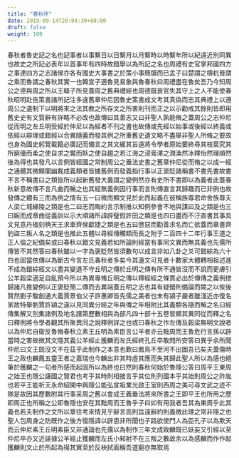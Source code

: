 ```yaml
---
title: "春秋序"
date: 2019-09-14T20:04:30+08:00
draft: false
weight: 100
---
```



春秋者魯史記之名也記事者以事繫日以日繫月以月繫時以時繫年所以紀遠近別同異也故史之所記必表年以首事年有四時故錯舉以為所記之名也周禮有史官掌邦國四方之事達四方之志諸侯亦各有國史大事書之於策小事簡牘而已孟子曰楚謂之檮杌晉謂之乘而魯謂之春秋其實一也韓宣子適魯見易象與魯春秋曰周禮盡在魯矣吾乃今知周公之德與周之所以王韓子所見蓋周之舊典禮經也周德既衰官失其守上之人不能使春秋昭明赴告策書諸所記注多違舊章仲尼因魯史策書成文考其真偽而志其典禮上以遵周公之遺制下以明將來之法其教之所存文之所害則刊而正之以示勸戒其餘則皆即用舊史史有文質辭有詳略不必改也故傳曰其善志又曰非聖人孰能脩之蓋周公之志仲尼從而明之左丘明受經於仲尼以為經者不刊之書也故傳或先經以始事或後經以終義或依經以辯理或錯經以合異隨義而發其例之所重舊史遺文略不盡舉非聖人所脩之要故也身為國史躬覽載籍必廣記而備言之其文緩其旨遠將令學者原始要終尋其枝葉究其所窮優而柔之使自求之饜而飫之使自趨之若江海之浸膏澤之潤渙然冰釋怡然理順然後為得也其發凡以言例皆經國之常制周公之垂法史書之舊章仲尼從而脩之以成一經之通體其微顯闡幽裁成義類者皆據舊例而發義指行事以正褒貶諸稱書不書先書故書不言不稱書曰之類皆所以起新舊發大義謂之變例然亦有史所不書即以為義者此蓋春秋新意故傳不言凡曲而暢之也其經無義例因行事而言則傳直言其歸趣而已非例也故發傳之體有三而為例之情有五一曰微而顯文見於此而起義在彼稱族尊君命舍族尊夫人梁亡城緣陵之類是也二曰志而晦約言示制推以知例參會不地與謀曰及之類是也三曰婉而成章曲從義訓以示大順諸所諱辟璧假許田之類是也四曰盡而不汙直書其事具文見意丹楹刻桷天王求車齊侯獻捷之類是也五曰懲惡而勸善求名而亡欲蓋而章書齊豹盜三叛人名之類是也推此五體以尋經傳觸類而長之附于二百四十二年行事王道之正人倫之紀備矣或曰春秋以錯文見義若如所論則經當有事同文異而無其義也先儒所傳皆不其然答曰春秋雖以一字為褒貶然皆須數句以成言非如八卦之爻可錯綜為六十四也固當依傳以為斷古今言左氏春秋者多矣今其遺文可見者十數家大體轉相祖述進不成為錯綜經文以盡其變退不守丘明之傳於丘明之傳有所不通皆沒而不說而更膚引公羊穀梁適足自亂預今所以為異專脩丘明之傳以釋經經之條貫必出於傳傳之義例揔歸諸凡推變例以正褒貶簡二傳而去異端蓋丘明之志也其有疑錯則備論而闕之以俟後賢然劉子駿創通大義賈景伯父子許惠卿皆先儒之美者也末有潁子嚴者雖淺近亦復名家故特舉劉賈許潁之違以見同異分經之年與傳之年相附比其義類各隨而解之名曰經傳集解又別集諸例及地名譜第歷數相與為部凡四十部十五卷皆顯其異同從而釋之名曰釋例將令學者觀其所聚異同之說釋例詳之也或曰春秋之作左傳及穀梁無明文說者以為仲尼自衞反魯脩春秋立素王丘明為素臣言公羊者亦云黜周而王魯危行言孫以辟當時之害故微其文隱其義公羊經止獲麟而左氏經終孔丘卒敢問所安答曰異乎余所聞仲尼曰文王既沒文不在茲乎此制作之本意也歎曰鳳鳥不至河不出圖吾已矣夫蓋傷時王之政也麟鳳五靈王者之嘉瑞也今麟出非其時虛其應而失其歸此聖人所以為感也絕筆於獲麟之一句者所感而起固所以為終也曰然則春秋何始於魯隱公答曰周平王東周之始王也隱公讓國之賢君也考乎其時則相接言乎其位則列國本乎其始則周公之祚胤也若平王能祈天永命紹開中興隱公能弘宣祖業光啟王室則西周之美可尋文武之迹不隊是故因其歷數附其行事采周之舊以會成王義垂法將來所書之王即平王也所用之歷即周正也所稱之公即魯隱也安在其黜周而王魯乎子曰如有用我者吾其為東周乎此其義也若夫制作之文所以章往考來情見乎辭言高則旨遠辭約則義微此理之常非隱之也聖人包周身之防既作之後方復隱諱以辟患非所聞也子路欲使門人為臣孔子以為欺天而云仲尼素王丘明素臣又非通論也先儒以為制作三年文成致麟既已妖妄又引經以至仲尼卒亦又近誣據公羊經止獲麟而左氏小邾射不在三叛之數故余以為感麟而作作起獲麟則文止於所起為得其實至於反袂拭面稱吾道窮亦無取焉